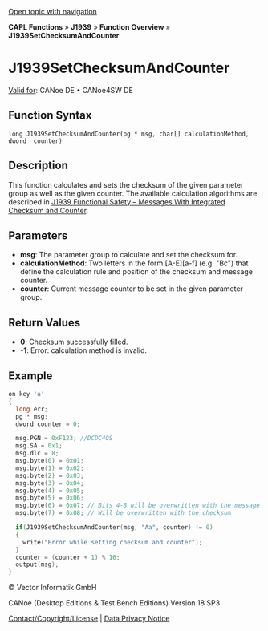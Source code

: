 [Open topic with navigation](../../../../../CANoeDEFamily.htm#Topics/CAPLFunctions/J1939/Functions/CAPLfunctionJ1939SetChecksumAndCounter.md)

**CAPL Functions** » **J1939** » **Function Overview** » **J1939SetChecksumAndCounter**

# J1939SetChecksumAndCounter

[Valid for](../../../Shared/FeatureAvailability.md): CANoe DE • CANoe4SW DE

## Function Syntax

```
long J1939SetChecksumAndCounter(pg * msg, char[] calculationMethod, dword  counter)
```

## Description

This function calculates and sets the checksum of the given parameter group as well as the given counter. The available calculation algorithms are described in [J1939 Functional Safety – Messages With Integrated Checksum and Counter](../../../CANoeCANalyzer/J1939/j1939basics/j1939CrcAndCounter.md).

## Parameters

- **msg**: The parameter group to calculate and set the checksum for.
- **calculationMethod**: Two letters in the form [A-E][a-f] (e.g. "Bc") that define the calculation rule and position of the checksum and message counter.
- **counter**: Current message counter to be set in the given parameter group.

## Return Values

- **0**: Checksum successfully filled.
- **-1**: Error: calculation method is invalid.

## Example

```c
on key 'a'
{
  long err;
  pg * msg;
  dword counter = 0;

  msg.PGN = 0xF123; //DCDC4OS
  msg.SA = 0x1;
  msg.dlc = 8;
  msg.byte(0) = 0x01;
  msg.byte(1) = 0x02;
  msg.byte(2) = 0x03;
  msg.byte(3) = 0x04;
  msg.byte(4) = 0x05;
  msg.byte(5) = 0x06;
  msg.byte(6) = 0x07; // Bits 4-8 will be overwritten with the message counter
  msg.byte(7) = 0x08; // Will be overwritten with the checksum

  if(J1939SetChecksumAndCounter(msg, "Aa", counter) != 0)
  {
    write("Error while setting checksum and counter");
  }
  counter = (counter + 1) % 16;
  output(msg);
}
```

© Vector Informatik GmbH

CANoe (Desktop Editions & Test Bench Editions) Version 18 SP3

[Contact/Copyright/License](../../../Shared/ContactCopyrightLicense.md) | [Data Privacy Notice](https://www.vector.com/int/en/company/get-info/privacy-policy/)

